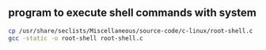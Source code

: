 ## program to execute shell commands with system
```bash
cp /usr/share/seclists/Miscellaneous/source-code/c-linux/root-shell.c .
gcc -static -o root-shell root-shell.c
```


